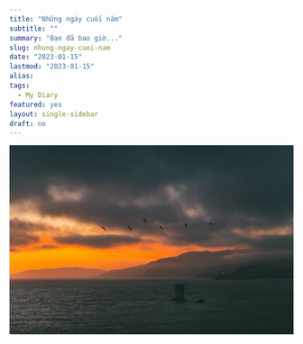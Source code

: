 ```yaml
---
title: "Những ngày cuối năm"
subtitle: ""
summary: "Bạn đã bao giờ..."
slug: nhung-ngay-cuoi-nam
date: "2023-01-15"
lastmod: "2023-01-15"
alias:
tags:
  - My Diary
featured: yes
layout: single-sidebar
draft: no
---
```


<p style = "text-align: center"><img src="./featured.jpg"></p>
